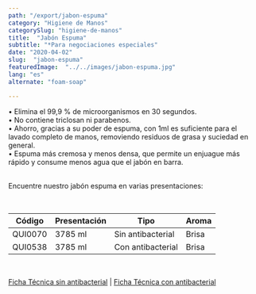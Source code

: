 ```yaml
---
path: "/export/jabon-espuma"
category: "Higiene de Manos"
categorySlug: "higiene-de-manos"
title:  "Jabón Espuma"
subtitle: "*Para negociaciones especiales"
date: "2020-04-02"
slug:  "jabon-espuma"
featuredImage:  "../../images/jabon-espuma.jpg"
lang: "es"
alternate: "foam-soap"

---
```

• Elimina el 99,9 % de microorganismos en 30 segundos.<br/>
• No contiene triclosan ni parabenos.<br/>
• Ahorro, gracias a su poder de espuma, con 1ml es suficiente para el lavado completo de manos, removiendo residuos de grasa y suciedad en general.<br/>
• Espuma más cremosa y menos densa, que permite un enjuague más rápido y consume menos agua que el jabón en barra. <br/><br/>

Encuentre nuestro jabón espuma en varias presentaciones:

<br>
<table class="min-w-full md:min-w-0 divide-y-0 divide-gray-200">
          <thead class=" bg-white">
            <tr>
              <th scope="col" class="px-2 py-2 text-center text-xs font-medium text-white bg-primary-default tracking-wider">
                Código
              </th>
              <th scope="col" class="px-2 py-2 text-center text-xs font-medium text-white bg-primary-lighter  tracking-wider">
                Presentación
              </th>
              <th scope="col" class="px-2 py-2 text-center text-xs font-medium text-white bg-primary-default  tracking-wider">
                Tipo
              </th>
              <th scope="col" class="px-2 py-2 text-center text-xs font-medium text-white bg-primary-default  tracking-wider">
                Aroma
              </th>
            </tr>
          </thead>
          <tbody>
            <tr class="bg-gray-100">
              <td class="px-2 py-2 whitespace-nowrap text-xs  text-gray-700 text-center">
              QUI0070
              </td>
              <td class="px-2 py-2 whitespace-nowrap text-xs  text-gray-700 text-center">
              3785 ml
              </td>
              <td class="px-2 py-2 whitespace-nowrap text-xs  text-gray-700 text-center">
              Sin antibacterial
              </td>
              <td class="px-2 py-2 whitespace-nowrap text-xs  text-gray-700 text-center">
              Brisa
              </td>
            </tr>
            <tr class="bg-gray-300">
              <td class="px-2 py-2 whitespace-nowrap text-xs  text-gray-700 text-center">
              QUI0538
              </td>
              <td class="px-2 py-2 whitespace-nowrap text-xs  text-gray-700 text-center">
              3785 ml
              </td>
              <td class="px-2 py-2 whitespace-nowrap text-xs  text-gray-700 text-center">
              Con antibacterial
              </td>
              <td class="px-2 py-2 whitespace-nowrap text-xs text-gray-700 text-center">
              Brisa
              </td>
            </tr>
          </tbody>
        </table>
        <br>

 <a href="../../../files/FT-exportacion-jabon-espuma.pdf" target="_blank" rel="noopener">Ficha Técnica sin antibacterial</a> |
 <a href="../../../files/FT-exportacion-jabon-espuma-antibacterial.pdf" target="_blank" rel="noopener">Ficha Técnica con antibacterial</a> 
 
